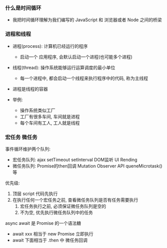 ### 什么是时间循环

- 我把时间循环理解为我们编写的 JavaScript 和 浏览器或者 Node 之间的桥梁

### 进程和线程

- 进程(process): 计算机已经运行的程序
  - 启动一个 应用程序, 会默认启动一个进程(也可能多个进程)
- 线程(thread): 操作系统能够运行运算调度的最小单位
  - 每一个进程中, 都会启动一个线程来执行程序中的代码, 称为主线程
- 进程是线程的容器

- 举例:
  - 操作系统类似工厂
  - 工厂有很多车间, 车间就是进程
  - 每个车间有工人, 工人就是线程

### 宏任务 微任务

事件循环维护两个队列:

- 宏任务队列: ajax setTimeout setInterval DOM监听 UI Rending
- 微任务队列: Promise的then回调 Mutation Observer API queneMicrotask() 等


优先级:

1. 顶层 script 代码先执行
2. 在执行任何一个宏任务之前, 查看微任务队列是否有任务需要执行
   1. 宏任务执行之前, 必须保证微任务队列是空的
   2. 不为空, 优先执行微任务队列中的任务

async await 是 Promise 的一个语法糖

- await xxx 相当于 new Promise 立即执行
- await 下面相当于 .then 中 微任务回调